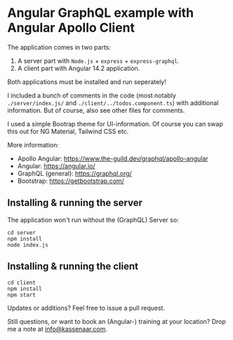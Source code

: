 # Angular GraphQL example with Angular Apollo Client

The application comes in two parts:

1. A server part with `Node.js` + `express` + `express-graphql`.
2. A client part with Angular 14.2 application.

Both applications must be installed and run seperately!

I included a bunch of comments in the code (most notably `./server/index.js/` and `./client/../todos.component.ts`)
with additional information. But of course, also see other files for comments. 

I used a simple Bootrap theme for UI-information. Of course you can swap this out for NG Material, Tailwind CSS etc.

More information:

- Apollo Angular: https://www.the-guild.dev/graphql/apollo-angular
- Angular: https://angular.io/
- GraphQL (general): https://graphql.org/
- Bootstrap: https://getbootstrap.com/

## Installing & running the server

The application won't run without the (GraphQL) Server so:

```
cd server
npm install
node index.js
````

## Installing & running the client

```
cd client
npm install
npm start
```

Updates or additions? Feel free to issue a pull request.

Still questions, or want to book an (Angular-) training at your location? Drop me a note at info@kassenaar.com.

